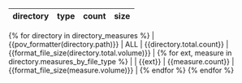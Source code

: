 | directory | type | count | size |
| --- | --- | ---: | ---: |
{% for directory in directory_measures %}
| {{pov_formatter(directory.path)}} | ALL | {{directory.total.count}} | {{format_file_size(directory.total.volume)}} |
{% for ext, measure in directory.measures_by_file_type %}
| | {{ext}} | {{measure.count}} | {{format_file_size(measure.volume)}} |
{% endfor %}
{% endfor %}
